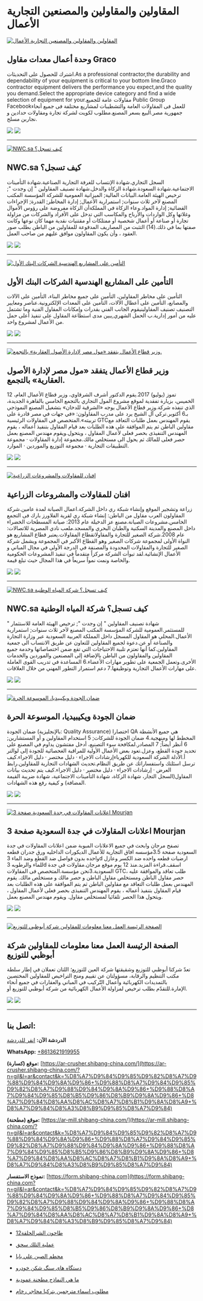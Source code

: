 # المقاولين والمقاولين والمصنعين التجارية الأعمال

<a href="https://swt.shibang-china.com/?n=gjl&l=ar&img&k=%D8%A7%D9%84%D9%85%D9%82%D8%A7%D9%88%D9%84%D9%8A%D9%86+%D9%88%D8%A7%D9%84%D9%85%D9%82%D8%A7%D9%88%D9%84%D9%8A%D9%86+%D9%88%D8%A7%D9%84%D9%85%D8%B5%D9%86%D8%B9%D9%8A%D9%86+%D8%A7%D9%84%D8%AA%D8%AC%D8%A7%D8%B1%D9%8A%D8%A9+%D8%A7%D9%84%D8%A3%D8%B9%D9%85%D8%A7%D9%84" target="_blank">![المقاولين والمقاولين والمصنعين التجارية الأعمال](http://static.shibang-china.com/all-800x300/1470.jpg)</a>

## وحدة أعمال معدات مقاول Graco
اشترك للحصول على التحديثات.As a professional contractor,the durability and dependability of your equipment is critical to your bottom line.Graco contractor equipment delivers the performance you expect,and the quality you demand.Select the appropriate device category and find a wide selection of equipment for your.مقاولات عامة للجميع Public Group Facebookللعمل فى المقاولات العامة والتشطيبات لمشاريع مختلفة فى جميع أنحاء جمهورية مصر.البيع بسعر المصنع.مطلوب لكويت لشركة تجارة ومقاولات حدادين و نجاربن مسلح.


<a href="https://whatsapp.shibangsoft.com/WhatsApp.php" target="_blank" title="WhatsApp">![](http://static.shibang-china.com/icon/whatsapp.png)</a> <a href="https://swt.shibang-china.com/?n=gjl&l=ar&icon&k=%D8%A7%D9%84%D9%85%D9%82%D8%A7%D9%88%D9%84%D9%8A%D9%86+%D9%88%D8%A7%D9%84%D9%85%D9%82%D8%A7%D9%88%D9%84%D9%8A%D9%86+%D9%88%D8%A7%D9%84%D9%85%D8%B5%D9%86%D8%B9%D9%8A%D9%86+%D8%A7%D9%84%D8%AA%D8%AC%D8%A7%D8%B1%D9%8A%D8%A9+%D8%A7%D9%84%D8%A3%D8%B9%D9%85%D8%A7%D9%84" target="_blank">![](http://static.shibang-china.com/icon/chat-ar.png)</a>

---

<a href="https://swt.shibang-china.com/?n=gjl&l=ar&img&k=%D8%A7%D9%84%D9%85%D9%82%D8%A7%D9%88%D9%84%D9%8A%D9%86+%D9%88%D8%A7%D9%84%D9%85%D9%82%D8%A7%D9%88%D9%84%D9%8A%D9%86+%D9%88%D8%A7%D9%84%D9%85%D8%B5%D9%86%D8%B9%D9%8A%D9%86+%D8%A7%D9%84%D8%AA%D8%AC%D8%A7%D8%B1%D9%8A%D8%A9+%D8%A7%D9%84%D8%A3%D8%B9%D9%85%D8%A7%D9%84" target="_blank">![NWC.sa كيف تسجل؟](http://static.shibang-china.com/all-800x300/612.jpg)</a>

## NWC.sa كيف تسجل؟
السجل التجاري.شهادة الإنتساب للغرفة التجارية الصناعية.شهادة التأمينات الاجتماعية.شهادة السعودة.شهادة الزكاة والدخل.شهادة تصنيف المقاولين &quot; إن وجدت &quot;; ترخيص الهيئة العامة.البيانات المالية; الميزانية العمومية للشركة المؤسسة المكتب المصنع لآخر ثلاث سنوات; استمرارية الأعمال; إدارة المخاطر; القدرة; الإجراءات القضائية; إدارة المواد.وعاء الزكاة في المملكةأن الزكاة مفروضة على رؤوس الأموال وغلاتها وكل الواردات والأرباح والمكاسب التي تدخل على الأفراد والشركات من مزاولة تجارة أو صناعة أو أعمال شخصية أو ممتلكات أو مقتنيات نقدية مهما كان نوعها وكانت صفتها بما في ذلك.(14) التثبت من المصاريف المدفوعة للمقاولين من الباطن بطلب صور العقود ، وأن يكون المقاولون موافق عليهم من صاحب العمل.


<a href="https://whatsapp.shibangsoft.com/WhatsApp.php" target="_blank" title="WhatsApp">![](http://static.shibang-china.com/icon/whatsapp.png)</a> <a href="https://swt.shibang-china.com/?n=gjl&l=ar&icon&k=%D8%A7%D9%84%D9%85%D9%82%D8%A7%D9%88%D9%84%D9%8A%D9%86+%D9%88%D8%A7%D9%84%D9%85%D9%82%D8%A7%D9%88%D9%84%D9%8A%D9%86+%D9%88%D8%A7%D9%84%D9%85%D8%B5%D9%86%D8%B9%D9%8A%D9%86+%D8%A7%D9%84%D8%AA%D8%AC%D8%A7%D8%B1%D9%8A%D8%A9+%D8%A7%D9%84%D8%A3%D8%B9%D9%85%D8%A7%D9%84" target="_blank">![](http://static.shibang-china.com/icon/chat-ar.png)</a>

---

<a href="https://swt.shibang-china.com/?n=gjl&l=ar&img&k=%D8%A7%D9%84%D9%85%D9%82%D8%A7%D9%88%D9%84%D9%8A%D9%86+%D9%88%D8%A7%D9%84%D9%85%D9%82%D8%A7%D9%88%D9%84%D9%8A%D9%86+%D9%88%D8%A7%D9%84%D9%85%D8%B5%D9%86%D8%B9%D9%8A%D9%86+%D8%A7%D9%84%D8%AA%D8%AC%D8%A7%D8%B1%D9%8A%D8%A9+%D8%A7%D9%84%D8%A3%D8%B9%D9%85%D8%A7%D9%84" target="_blank">![التأمين على المشاريع الهندسية الشركات البنك الأول](http://static.shibang-china.com/all-800x300/859.jpg)</a>

## التأمين على المشاريع الهندسية الشركات البنك الأول
التأمين على مخاطر المقاولين، التأمين على جميع مخاطر البناء، التأمين على الآلات والمصانع، التأمين على أعطال الآلات، التأمين على المعدات الإلكترونية.عناصر ومعايير التصنيف تصنيف المقاولينيقوم الجانب الفني بقدرات وإمكانات المقاول الفنية وما تشتمل عليه من أمور إدارية.ب الحمل الشهري,يبين مدى استطاعة المقاول على تنفيذ أعلى حمل من الأعمال لمشروع واحد.


<a href="https://whatsapp.shibangsoft.com/WhatsApp.php" target="_blank" title="WhatsApp">![](http://static.shibang-china.com/icon/whatsapp.png)</a> <a href="https://swt.shibang-china.com/?n=gjl&l=ar&icon&k=%D8%A7%D9%84%D9%85%D9%82%D8%A7%D9%88%D9%84%D9%8A%D9%86+%D9%88%D8%A7%D9%84%D9%85%D9%82%D8%A7%D9%88%D9%84%D9%8A%D9%86+%D9%88%D8%A7%D9%84%D9%85%D8%B5%D9%86%D8%B9%D9%8A%D9%86+%D8%A7%D9%84%D8%AA%D8%AC%D8%A7%D8%B1%D9%8A%D8%A9+%D8%A7%D9%84%D8%A3%D8%B9%D9%85%D8%A7%D9%84" target="_blank">![](http://static.shibang-china.com/icon/chat-ar.png)</a>

---

<a href="https://swt.shibang-china.com/?n=gjl&l=ar&img&k=%D8%A7%D9%84%D9%85%D9%82%D8%A7%D9%88%D9%84%D9%8A%D9%86+%D9%88%D8%A7%D9%84%D9%85%D9%82%D8%A7%D9%88%D9%84%D9%8A%D9%86+%D9%88%D8%A7%D9%84%D9%85%D8%B5%D9%86%D8%B9%D9%8A%D9%86+%D8%A7%D9%84%D8%AA%D8%AC%D8%A7%D8%B1%D9%8A%D8%A9+%D8%A7%D9%84%D8%A3%D8%B9%D9%85%D8%A7%D9%84" target="_blank">![وزير قطاع الأعمال يتفقد «مول مصر لإدارة الأصول العقارية» بالتجمع.](http://static.shibang-china.com/all-800x300/1107.jpg)</a>

## وزير قطاع الأعمال يتفقد «مول مصر لإدارة الأصول العقارية» بالتجمع.
12 تموز (يوليو) 2017.يقوم الدكتور أشرف الشرقاوي، وزير قطاع الأعمال العام، الخميس، بزيارة تفقدية لموقع مشروع المول التجاري بالتجمع الخامس بالقاهرة الجديدة، الذي تنفذه شركة.وزير قطاع الأعمال يوجه «الشرقية للدخان» بتشغيل المصنع النموذجي بـ6 أكتوبر.تركي آل الشيخ يرد على مدرب المقاولون: «في جهات في مصر قادرة على تربيته».المتخصص فى المقاولات الرئيسية GTCيقوم المهندس بعمل طلبات التعاقد مع مقاولين الباطن ثم يتم الموافقة على هذه الطلبات بعد قيام المقاول بتنفيذ أعماله ، يقوم المهندس التنفيذى بحصر فعلى لأعمال المقاول ، ويتحول.ويقوم مهندس المصنع بعمل حصر فعلى للمالك ثم يحول الى مستخلص مالك.مجموعة إدارة المقاولات &middot; مجموعة التطبيقات التجارية &middot; مجموعة التوزيع والموردين &middot; الموارد.


<a href="https://whatsapp.shibangsoft.com/WhatsApp.php" target="_blank" title="WhatsApp">![](http://static.shibang-china.com/icon/whatsapp.png)</a> <a href="https://swt.shibang-china.com/?n=gjl&l=ar&icon&k=%D8%A7%D9%84%D9%85%D9%82%D8%A7%D9%88%D9%84%D9%8A%D9%86+%D9%88%D8%A7%D9%84%D9%85%D9%82%D8%A7%D9%88%D9%84%D9%8A%D9%86+%D9%88%D8%A7%D9%84%D9%85%D8%B5%D9%86%D8%B9%D9%8A%D9%86+%D8%A7%D9%84%D8%AA%D8%AC%D8%A7%D8%B1%D9%8A%D8%A9+%D8%A7%D9%84%D8%A3%D8%B9%D9%85%D8%A7%D9%84" target="_blank">![](http://static.shibang-china.com/icon/chat-ar.png)</a>

---

<a href="https://swt.shibang-china.com/?n=gjl&l=ar&img&k=%D8%A7%D9%84%D9%85%D9%82%D8%A7%D9%88%D9%84%D9%8A%D9%86+%D9%88%D8%A7%D9%84%D9%85%D9%82%D8%A7%D9%88%D9%84%D9%8A%D9%86+%D9%88%D8%A7%D9%84%D9%85%D8%B5%D9%86%D8%B9%D9%8A%D9%86+%D8%A7%D9%84%D8%AA%D8%AC%D8%A7%D8%B1%D9%8A%D8%A9+%D8%A7%D9%84%D8%A3%D8%B9%D9%85%D8%A7%D9%84" target="_blank">![افنان للمقاولات والمشروعات الزراعية](http://static.shibang-china.com/all-800x300/1499.jpg)</a>

## افنان للمقاولات والمشروعات الزراعية
زراعة وتشجير الموقع وإنشاء شبكة ري داخل الشركة.اعمال الصيانة لمدة عامين.شركة المقاولون العرب مقاول من الباطن: إنشاء شبكة ري لقرية الفلاورز بارك فى التجمع الخامس.مشروعات الصيانة.مصنع عز الدخيلة عام 2013: صيانة المسطحات الخضراء داخل المصنع والمدينة السكنية والطبان البحري والمسجد.ملعب نادي المصرية للاتصالات: عام 2008.شركة الصغير للتجارة والمقاولاتقطاع المقاولات.يعتبر قطاع المشاريع هو النواة الأولى لمجموعة شركات الصغير وهو القطاع الأكبر في المجموعة ويشمل شركة الصغير للتجارة والمقاولات المحدودة والمصنفة في الدرجة الأولى في مجال المباني و الأعمال الإنشائية.لقد تبوأت الشركة مركزاً متقدماً في تنفيذ المشروعات الحكومية والخاصة ونمت نمواً سريعاً في هذا المجال حيث تبلغ قيمة.


<a href="https://whatsapp.shibangsoft.com/WhatsApp.php" target="_blank" title="WhatsApp">![](http://static.shibang-china.com/icon/whatsapp.png)</a> <a href="https://swt.shibang-china.com/?n=gjl&l=ar&icon&k=%D8%A7%D9%84%D9%85%D9%82%D8%A7%D9%88%D9%84%D9%8A%D9%86+%D9%88%D8%A7%D9%84%D9%85%D9%82%D8%A7%D9%88%D9%84%D9%8A%D9%86+%D9%88%D8%A7%D9%84%D9%85%D8%B5%D9%86%D8%B9%D9%8A%D9%86+%D8%A7%D9%84%D8%AA%D8%AC%D8%A7%D8%B1%D9%8A%D8%A9+%D8%A7%D9%84%D8%A3%D8%B9%D9%85%D8%A7%D9%84" target="_blank">![](http://static.shibang-china.com/icon/chat-ar.png)</a>

---

<a href="https://swt.shibang-china.com/?n=gjl&l=ar&img&k=%D8%A7%D9%84%D9%85%D9%82%D8%A7%D9%88%D9%84%D9%8A%D9%86+%D9%88%D8%A7%D9%84%D9%85%D9%82%D8%A7%D9%88%D9%84%D9%8A%D9%86+%D9%88%D8%A7%D9%84%D9%85%D8%B5%D9%86%D8%B9%D9%8A%D9%86+%D8%A7%D9%84%D8%AA%D8%AC%D8%A7%D8%B1%D9%8A%D8%A9+%D8%A7%D9%84%D8%A3%D8%B9%D9%85%D8%A7%D9%84" target="_blank">![NWC.sa كيف تسجل؟ شركة المياه الوطنية](http://static.shibang-china.com/all-800x300/1229.jpg)</a>

## NWC.sa كيف تسجل؟ شركة المياه الوطنية
شهادة تصنيف المقاولين &quot; إن وجدت &quot;; ترخيص الهيئة العامة للاستثمار &quot; للمستثمر.العمومية للشركة المؤسسة المكتب المصنع لآخر ثلاث سنوات; استمرارية الأعمال.المحلي هو المقاول المسجل داخل المملكة العربية السعودية عبر وزارة التجارة والصناعة أو عن.دعوة لجميع المقاولين للتعاون عن طريق الانتساب الى جمعية المقاولين.كما أنها تعتزم تلبية الاحتياجات التي تقع ضمن اختصاصاتها وخدمة جميع المقاولين والمقاولون من الباطن بالإضافة إلى المصنعين والموردين والخدمات الأخرى.وتعمل الجمعية على تطوير مهارات الأعضاء.6 المساعدة في تدريب القوى العاملة على مهارات الأعمال التجارية وتوظيفها.7 دعم استمرار التطور المهني من خلال العلاقات.


<a href="https://whatsapp.shibangsoft.com/WhatsApp.php" target="_blank" title="WhatsApp">![](http://static.shibang-china.com/icon/whatsapp.png)</a> <a href="https://swt.shibang-china.com/?n=gjl&l=ar&icon&k=%D8%A7%D9%84%D9%85%D9%82%D8%A7%D9%88%D9%84%D9%8A%D9%86+%D9%88%D8%A7%D9%84%D9%85%D9%82%D8%A7%D9%88%D9%84%D9%8A%D9%86+%D9%88%D8%A7%D9%84%D9%85%D8%B5%D9%86%D8%B9%D9%8A%D9%86+%D8%A7%D9%84%D8%AA%D8%AC%D8%A7%D8%B1%D9%8A%D8%A9+%D8%A7%D9%84%D8%A3%D8%B9%D9%85%D8%A7%D9%84" target="_blank">![](http://static.shibang-china.com/icon/chat-ar.png)</a>

---

<a href="https://swt.shibang-china.com/?n=gjl&l=ar&img&k=%D8%A7%D9%84%D9%85%D9%82%D8%A7%D9%88%D9%84%D9%8A%D9%86+%D9%88%D8%A7%D9%84%D9%85%D9%82%D8%A7%D9%88%D9%84%D9%8A%D9%86+%D9%88%D8%A7%D9%84%D9%85%D8%B5%D9%86%D8%B9%D9%8A%D9%86+%D8%A7%D9%84%D8%AA%D8%AC%D8%A7%D8%B1%D9%8A%D8%A9+%D8%A7%D9%84%D8%A3%D8%B9%D9%85%D8%A7%D9%84" target="_blank">![ضمان الجودة ويكيبيديا، الموسوعة الحرة](http://static.shibang-china.com/all-800x300/1245.jpg)</a>

## ضمان الجودة ويكيبيديا، الموسوعة الحرة
ضمان الجودة (بالإنجليزية: Quality Assurance) اختصارا QA هي جميع الأنشطة المخطط لها ومنهجية.4 ضمان الجودة للشركات; 5 استخدام المقاولين و أو المستشارين; 6 أنظر أيضاً; 7 المصادر.لمكافحة سوء التصنيع، أدخل مفتشون يداوم في المصنع على تحديد جودة القطع، وعزل.تعود بعض الأعمال الأولية للمراقبة الغحصائية للجودة إلى لوالتر أ.الأدلة الشركة السعودية للكهرباءإرشادات الاجراء &middot; دليل مختصر &middot; دليل الاجراء.كيف ترسل اسئلتك واستفساراتك عن طريق النظام​.تحديث الشهادات التجارية للمقاولين.رابط العرض &middot; إرشادات الاجراء &middot; دليل مختصر &middot; دليل الاجراء.كيف يتم تحديث بيانات المقاول(السجل التجار، شهادة الزكاة، شهادة التأمينات الاجتماعية، شهادة ضريبة القيمة المضافة) و كيفية رفع هذه الشهادات​.


<a href="https://whatsapp.shibangsoft.com/WhatsApp.php" target="_blank" title="WhatsApp">![](http://static.shibang-china.com/icon/whatsapp.png)</a> <a href="https://swt.shibang-china.com/?n=gjl&l=ar&icon&k=%D8%A7%D9%84%D9%85%D9%82%D8%A7%D9%88%D9%84%D9%8A%D9%86+%D9%88%D8%A7%D9%84%D9%85%D9%82%D8%A7%D9%88%D9%84%D9%8A%D9%86+%D9%88%D8%A7%D9%84%D9%85%D8%B5%D9%86%D8%B9%D9%8A%D9%86+%D8%A7%D9%84%D8%AA%D8%AC%D8%A7%D8%B1%D9%8A%D8%A9+%D8%A7%D9%84%D8%A3%D8%B9%D9%85%D8%A7%D9%84" target="_blank">![](http://static.shibang-china.com/icon/chat-ar.png)</a>

---

<a href="https://swt.shibang-china.com/?n=gjl&l=ar&img&k=%D8%A7%D9%84%D9%85%D9%82%D8%A7%D9%88%D9%84%D9%8A%D9%86+%D9%88%D8%A7%D9%84%D9%85%D9%82%D8%A7%D9%88%D9%84%D9%8A%D9%86+%D9%88%D8%A7%D9%84%D9%85%D8%B5%D9%86%D8%B9%D9%8A%D9%86+%D8%A7%D9%84%D8%AA%D8%AC%D8%A7%D8%B1%D9%8A%D8%A9+%D8%A7%D9%84%D8%A3%D8%B9%D9%85%D8%A7%D9%84" target="_blank">![اعلانات المقاولات في جدة السعودية صفحة 3 Mourjan](http://static.shibang-china.com/all-800x300/704.jpg)</a>

## اعلانات المقاولات في جدة السعودية صفحة 3 Mourjan
تصفح مرجان وابحث في جميع الاعلانات المبوبة ضمن اعلانات المقاولات في جدة السعودية صفحة 3.5مؤسسه افاق التجارية للأعمال الديكورات الداخليه ورق جدران قطعه واحده بدون فواصل ضد القطع وضد الماء 3d ارضيات قطعه واحده ضد الكسر وعازل للماء والرطوبه 3d اسقف.قراءة المزيد.منذ 12 يوم موقع مرجان.مقاولات في جدة السعودية.3نحن مؤسسة.المتخصص فى المقاولات GTCطلب تعاقد والموافقة عليه ، حصر مقاول الباطن ومستخلص مقاول الباطن و حصر مالك و مستخلص مالك. يقوم المهندس بعمل طلبات التعاقد مع مقاولين الباطن ثم يتم الموافقة على هذه الطلبات بعد قيام المقاول بتنفيذ أعماله ، يقوم المهندس التنفيذى بحصر فعلى لأعمال المقاول ، ويتحول هذا الحصر تلقائيا لمستخلص مقاول. ويقوم مهندس المصنع بعمل.


<a href="https://whatsapp.shibangsoft.com/WhatsApp.php" target="_blank" title="WhatsApp">![](http://static.shibang-china.com/icon/whatsapp.png)</a> <a href="https://swt.shibang-china.com/?n=gjl&l=ar&icon&k=%D8%A7%D9%84%D9%85%D9%82%D8%A7%D9%88%D9%84%D9%8A%D9%86+%D9%88%D8%A7%D9%84%D9%85%D9%82%D8%A7%D9%88%D9%84%D9%8A%D9%86+%D9%88%D8%A7%D9%84%D9%85%D8%B5%D9%86%D8%B9%D9%8A%D9%86+%D8%A7%D9%84%D8%AA%D8%AC%D8%A7%D8%B1%D9%8A%D8%A9+%D8%A7%D9%84%D8%A3%D8%B9%D9%85%D8%A7%D9%84" target="_blank">![](http://static.shibang-china.com/icon/chat-ar.png)</a>

---

<a href="https://swt.shibang-china.com/?n=gjl&l=ar&img&k=%D8%A7%D9%84%D9%85%D9%82%D8%A7%D9%88%D9%84%D9%8A%D9%86+%D9%88%D8%A7%D9%84%D9%85%D9%82%D8%A7%D9%88%D9%84%D9%8A%D9%86+%D9%88%D8%A7%D9%84%D9%85%D8%B5%D9%86%D8%B9%D9%8A%D9%86+%D8%A7%D9%84%D8%AA%D8%AC%D8%A7%D8%B1%D9%8A%D8%A9+%D8%A7%D9%84%D8%A3%D8%B9%D9%85%D8%A7%D9%84" target="_blank">![الصفحة الرئيسة العمل معنا معلومات للمقاولين شركة أبوظبي للتوزيع](http://static.shibang-china.com/all-800x300/434.jpg)</a>

## الصفحة الرئيسة العمل معنا معلومات للمقاولين شركة أبوظبي للتوزيع
تعدّ شركتا أبوظبي للتوزيع وشقيقتها شركة العين للتوزيع؛ اللتان تعملان في إطار سلطة مكتب التنظيم والرقابة، مسؤولتان عن تقييم ومنح التراخيص للمقاولين المختصين بالتمديدات الكهربائية وأعمال التّركيب في المباني والعقارات في جميع أنحاء الإمارة.للتقدّم بطلب ترخيص لمزاولة الأعمال الكهربائية من شركة أبوظبي للتوزيع أو.

<a href="https://whatsapp.shibangsoft.com/WhatsApp.php" target="_blank" title="WhatsApp">![](http://static.shibang-china.com/icon/whatsapp.png)</a> <a href="https://swt.shibang-china.com/?n=gjl&l=ar&icon&k=%D8%A7%D9%84%D9%85%D9%82%D8%A7%D9%88%D9%84%D9%8A%D9%86+%D9%88%D8%A7%D9%84%D9%85%D9%82%D8%A7%D9%88%D9%84%D9%8A%D9%86+%D9%88%D8%A7%D9%84%D9%85%D8%B5%D9%86%D8%B9%D9%8A%D9%86+%D8%A7%D9%84%D8%AA%D8%AC%D8%A7%D8%B1%D9%8A%D8%A9+%D8%A7%D9%84%D8%A3%D8%B9%D9%85%D8%A7%D9%84" target="_blank">![](http://static.shibang-china.com/icon/chat-ar.png)</a>

---
## اتصل بنا:

**الدردشة الآن:** [انقر للدردشة](https://swt.shibang-china.com?n=gjl&l=ar&contact&k=%D8%A7%D9%84%D9%85%D9%82%D8%A7%D9%88%D9%84%D9%8A%D9%86+%D9%88%D8%A7%D9%84%D9%85%D9%82%D8%A7%D9%88%D9%84%D9%8A%D9%86+%D9%88%D8%A7%D9%84%D9%85%D8%B5%D9%86%D8%B9%D9%8A%D9%86+%D8%A7%D9%84%D8%AA%D8%AC%D8%A7%D8%B1%D9%8A%D8%A9+%D8%A7%D9%84%D8%A3%D8%B9%D9%85%D8%A7%D9%84)

**WhatsApp:**  [+8613621919955](https://whatsapp.shibangsoft.com/WhatsApp.php)

**موقع (كسارة):** [https://ar-crusher.shibang-china.com/](https://ar-crusher.shibang-china.com/?n=gjl&l=ar&contact&k=%D8%A7%D9%84%D9%85%D9%82%D8%A7%D9%88%D9%84%D9%8A%D9%86+%D9%88%D8%A7%D9%84%D9%85%D9%82%D8%A7%D9%88%D9%84%D9%8A%D9%86+%D9%88%D8%A7%D9%84%D9%85%D8%B5%D9%86%D8%B9%D9%8A%D9%86+%D8%A7%D9%84%D8%AA%D8%AC%D8%A7%D8%B1%D9%8A%D8%A9+%D8%A7%D9%84%D8%A3%D8%B9%D9%85%D8%A7%D9%84)

**موقع (مطحنة):** [https://ar-mill.shibang-china.com/](https://ar-mill.shibang-china.com/?n=gjl&l=ar&contact&k=%D8%A7%D9%84%D9%85%D9%82%D8%A7%D9%88%D9%84%D9%8A%D9%86+%D9%88%D8%A7%D9%84%D9%85%D9%82%D8%A7%D9%88%D9%84%D9%8A%D9%86+%D9%88%D8%A7%D9%84%D9%85%D8%B5%D9%86%D8%B9%D9%8A%D9%86+%D8%A7%D9%84%D8%AA%D8%AC%D8%A7%D8%B1%D9%8A%D8%A9+%D8%A7%D9%84%D8%A3%D8%B9%D9%85%D8%A7%D9%84)

**نموذج الاستفسار:** [https://form.shibang-china.com](https://form.shibang-china.com?n=gjl&l=ar&contact&k=%D8%A7%D9%84%D9%85%D9%82%D8%A7%D9%88%D9%84%D9%8A%D9%86+%D9%88%D8%A7%D9%84%D9%85%D9%82%D8%A7%D9%88%D9%84%D9%8A%D9%86+%D9%88%D8%A7%D9%84%D9%85%D8%B5%D9%86%D8%B9%D9%8A%D9%86+%D8%A7%D9%84%D8%AA%D8%AC%D8%A7%D8%B1%D9%8A%D8%A9+%D8%A7%D9%84%D8%A3%D8%B9%D9%85%D8%A7%D9%84)

* [طاحون الشرالحلقة12](../39/%D8%B7%D8%A7%D8%AD%D9%88%D9%86%20%D8%A7%D9%84%D8%B4%D8%B1%D8%A7%D9%84%D8%AD%D9%84%D9%82%D8%A912.md)

* [عملية التلك سحق](../37/%D8%B9%D9%85%D9%84%D9%8A%D8%A9%20%D8%A7%D9%84%D8%AA%D9%84%D9%83%20%D8%B3%D8%AD%D9%82.md)

* [محطم الصين علي بابا](../37/%D9%85%D8%AD%D8%B7%D9%85%20%D8%A7%D9%84%D8%B5%D9%8A%D9%86%20%D8%B9%D9%84%D9%8A%20%D8%A8%D8%A7%D8%A8%D8%A7.md)

* [دستگاه های سنگ شکن خودرو](../37/%D8%AF%D8%B3%D8%AA%DA%AF%D8%A7%D9%87%20%D9%87%D8%A7%DB%8C%20%D8%B3%D9%86%DA%AF%20%D8%B4%DA%A9%D9%86%20%D8%AE%D9%88%D8%AF%D8%B1%D9%88.md)

* [ما هي النماذج مطحنة عمودية](../40/%D9%85%D8%A7%20%D9%87%D9%8A%20%D8%A7%D9%84%D9%86%D9%85%D8%A7%D8%B0%D8%AC%20%D9%85%D8%B7%D8%AD%D9%86%D8%A9%20%D8%B9%D9%85%D9%88%D8%AF%D9%8A%D8%A9.md)

* [مطلوب اسماء مترجمين بتركيا محاجر رخام](../37/%D9%85%D8%B7%D9%84%D9%88%D8%A8%20%D8%A7%D8%B3%D9%85%D8%A7%D8%A1%20%D9%85%D8%AA%D8%B1%D8%AC%D9%85%D9%8A%D9%86%20%D8%A8%D8%AA%D8%B1%D9%83%D9%8A%D8%A7%20%D9%85%D8%AD%D8%A7%D8%AC%D8%B1%20%D8%B1%D8%AE%D8%A7%D9%85.md)